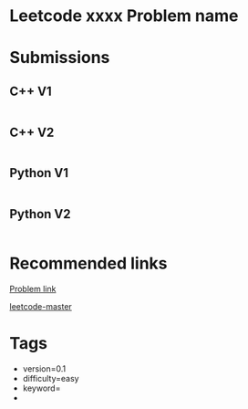 # Leetcode xxxx Problem name

# Submissions

## C++ V1

```C++
```



## C++ V2

```C++
```



## Python V1

```python
```



## Python V2

```python

```


# Recommended links

[Problem link]()

[leetcode-master]()


# Tags

- version=0.1
- difficulty=easy
- keyword=
- 